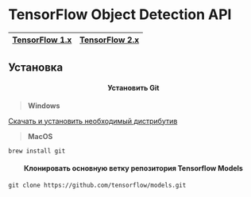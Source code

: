 # TensorFlow Object Detection API

| [TensorFlow 1.x](https://github.com/DmitryRyumin/tfObjDet/tree/master/tf1) | [TensorFlow 2.x](https://github.com/DmitryRyumin/tfObjDet/tree/master/tf2) |
| --- | --- |

## Установка

<h4 align="center">Установить Git</h4>

>  **Windows**

[Скачать и установить необходимый дистрибутив](https://git-scm.com/)

>  **MacOS**

```shell script
brew install git
```

<h4 align="center">Клонировать основную ветку репозитория Tensorflow Models</h4>

```shell script
git clone https://github.com/tensorflow/models.git
```
